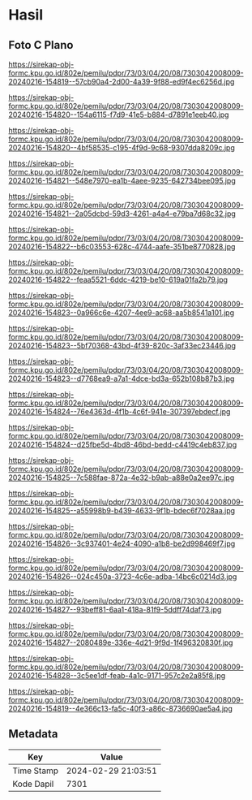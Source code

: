 # Hasil

## Foto C Plano

https://sirekap-obj-formc.kpu.go.id/802e/pemilu/pdpr/73/03/04/20/08/7303042008009-20240216-154819--57cb90a4-2d00-4a39-9f88-ed9f4ec6256d.jpg

https://sirekap-obj-formc.kpu.go.id/802e/pemilu/pdpr/73/03/04/20/08/7303042008009-20240216-154820--154a6115-f7d9-41e5-b884-d7891e1eeb40.jpg

https://sirekap-obj-formc.kpu.go.id/802e/pemilu/pdpr/73/03/04/20/08/7303042008009-20240216-154820--4bf58535-c195-4f9d-9c68-9307dda8209c.jpg

https://sirekap-obj-formc.kpu.go.id/802e/pemilu/pdpr/73/03/04/20/08/7303042008009-20240216-154821--548e7970-ea1b-4aee-9235-642734bee095.jpg

https://sirekap-obj-formc.kpu.go.id/802e/pemilu/pdpr/73/03/04/20/08/7303042008009-20240216-154821--2a05dcbd-59d3-4261-a4a4-e79ba7d68c32.jpg

https://sirekap-obj-formc.kpu.go.id/802e/pemilu/pdpr/73/03/04/20/08/7303042008009-20240216-154822--b6c03553-628c-4744-aafe-351be8770828.jpg

https://sirekap-obj-formc.kpu.go.id/802e/pemilu/pdpr/73/03/04/20/08/7303042008009-20240216-154822--feaa5521-6ddc-4219-be10-619a01fa2b79.jpg

https://sirekap-obj-formc.kpu.go.id/802e/pemilu/pdpr/73/03/04/20/08/7303042008009-20240216-154823--0a966c6e-4207-4ee9-ac68-aa5b8541a101.jpg

https://sirekap-obj-formc.kpu.go.id/802e/pemilu/pdpr/73/03/04/20/08/7303042008009-20240216-154823--5bf70368-43bd-4f39-820c-3af33ec23446.jpg

https://sirekap-obj-formc.kpu.go.id/802e/pemilu/pdpr/73/03/04/20/08/7303042008009-20240216-154823--d7768ea9-a7a1-4dce-bd3a-652b108b87b3.jpg

https://sirekap-obj-formc.kpu.go.id/802e/pemilu/pdpr/73/03/04/20/08/7303042008009-20240216-154824--76e4363d-4f1b-4c6f-941e-307397ebdecf.jpg

https://sirekap-obj-formc.kpu.go.id/802e/pemilu/pdpr/73/03/04/20/08/7303042008009-20240216-154824--d25fbe5d-4bd8-46bd-bedd-c4419c4eb837.jpg

https://sirekap-obj-formc.kpu.go.id/802e/pemilu/pdpr/73/03/04/20/08/7303042008009-20240216-154825--7c588fae-872a-4e32-b9ab-a88e0a2ee97c.jpg

https://sirekap-obj-formc.kpu.go.id/802e/pemilu/pdpr/73/03/04/20/08/7303042008009-20240216-154825--a55998b9-b439-4633-9f1b-bdec6f7028aa.jpg

https://sirekap-obj-formc.kpu.go.id/802e/pemilu/pdpr/73/03/04/20/08/7303042008009-20240216-154826--3c937401-4e24-4090-a1b8-be2d998469f7.jpg

https://sirekap-obj-formc.kpu.go.id/802e/pemilu/pdpr/73/03/04/20/08/7303042008009-20240216-154826--024c450a-3723-4c6e-adba-14bc6c0214d3.jpg

https://sirekap-obj-formc.kpu.go.id/802e/pemilu/pdpr/73/03/04/20/08/7303042008009-20240216-154827--93beff81-6aa1-418a-81f9-5ddff74daf73.jpg

https://sirekap-obj-formc.kpu.go.id/802e/pemilu/pdpr/73/03/04/20/08/7303042008009-20240216-154827--2080489e-336e-4d21-9f9d-1f496320830f.jpg

https://sirekap-obj-formc.kpu.go.id/802e/pemilu/pdpr/73/03/04/20/08/7303042008009-20240216-154828--3c5ee1df-feab-4a1c-9171-957c2e2a85f8.jpg

https://sirekap-obj-formc.kpu.go.id/802e/pemilu/pdpr/73/03/04/20/08/7303042008009-20240216-154819--4e366c13-fa5c-40f3-a86c-8736690ae5a4.jpg


## Metadata

| Key        | Value               |
| ---------- | ------------------- |
| Time Stamp | 2024-02-29 21:03:51 |
| Kode Dapil | 7301                |



